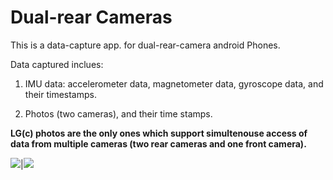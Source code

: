 # Dual-rear Cameras

This is a data-capture app. for dual-rear-camera android Phones.

Data captured inclues:

1. IMU data: accelerometer data, magnetometer data, gyroscope data, and their timestamps.

2. Photos (two cameras), and their time stamps.

**LG(c) photos are the only ones which support simultenouse access of data from multiple cameras (two rear cameras and one front camera).**


![](https://user-images.githubusercontent.com/758925/29742731-b7ca7a24-8ab6-11e7-9f35-3a28eb299a25.jpg)|![](https://user-images.githubusercontent.com/758925/29742885-e26f87da-8ab9-11e7-9746-b337f68b2241.png)






